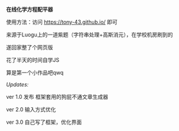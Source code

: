 **在线化学方程配平器**

使用方法：访问 https://tony-43.github.io/ 即可

来源于Luogu上的一道紫题（字符串处理+高斯消元），在学校机房刷到的

遂回家整了个网页版

花了半天的时间自学JS

算是第一个小作品吧qwq

*Updates:*

ver 1.0 发布  框架套用的狗屁不通文章生成器

ver 2.0 输入方式优化

ver 3.0 自己写了框架，优化界面
